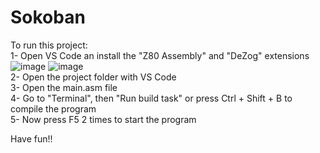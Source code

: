 # Sokoban
  
To run this project:  
1- Open VS Code an install the "Z80 Assembly" and "DeZog" extensions  
  ![image](https://user-images.githubusercontent.com/90452315/141775057-77948277-6da1-432a-9b1e-4aec0a81b0c7.png)   ![image](https://user-images.githubusercontent.com/90452315/141775066-e9631a31-a2c9-4678-9b07-9bd0d23aae48.png)  
2- Open the project folder with VS Code  
3- Open the main.asm file  
4- Go to "Terminal", then "Run build task" or press Ctrl + Shift + B to compile the program  
5- Now press F5 2 times to start the program  
  
Have fun!!  
  
